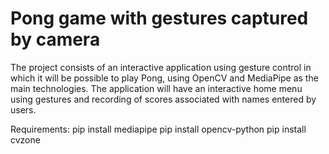 # Pong game with gestures captured by camera
The project consists of an interactive application using gesture control in which it will be possible to play Pong, using OpenCV and MediaPipe as the main technologies. The application will have an interactive home menu using gestures and recording of scores associated with names entered by users.

Requirements:
    pip install mediapipe
    pip install opencv-python
    pip install cvzone